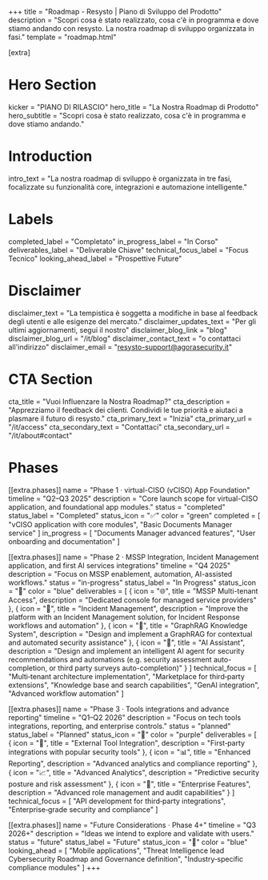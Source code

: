 +++
title = "Roadmap - Resysto | Piano di Sviluppo del Prodotto"
description = "Scopri cosa è stato realizzato, cosa c'è in programma e dove stiamo andando con resysto. La nostra roadmap di sviluppo organizzata in fasi."
template = "roadmap.html"

[extra]
# Hero Section
kicker = "PIANO DI RILASCIO"
hero_title = "La Nostra Roadmap di Prodotto"
hero_subtitle = "Scopri cosa è stato realizzato, cosa c'è in programma e dove stiamo andando."

# Introduction
intro_text = "La nostra roadmap di sviluppo è organizzata in tre fasi, focalizzate su funzionalità core, integrazioni e automazione intelligente."

# Labels
completed_label = "Completato"
in_progress_label = "In Corso"
deliverables_label = "Deliverable Chiave"
technical_focus_label = "Focus Tecnico"
looking_ahead_label = "Prospettive Future"

# Disclaimer
disclaimer_text = "La tempistica è soggetta a modifiche in base al feedback degli utenti e alle esigenze del mercato."
disclaimer_updates_text = "Per gli ultimi aggiornamenti, segui il nostro"
disclaimer_blog_link = "blog"
disclaimer_blog_url = "/it/blog"
disclaimer_contact_text = "o contattaci all'indirizzo"
disclaimer_email = "resysto-support@agorasecurity.it"

# CTA Section
cta_title = "Vuoi Influenzare la Nostra Roadmap?"
cta_description = "Apprezziamo il feedback dei clienti. Condividi le tue priorità e aiutaci a plasmare il futuro di resysto."
cta_primary_text = "Inizia"
cta_primary_url = "/it/access"
cta_secondary_text = "Contattaci"
cta_secondary_url = "/it/about#contact"

# Phases
[[extra.phases]]
name = "Phase 1 · virtual-CISO (vCISO) App Foundation"
timeline = "Q2–Q3 2025"
description = "Core launch scope for virtual-CISO application, and foundational app modules."
status = "completed"
status_label = "Completed"
status_icon = "✅"
color = "green"
completed = [
    "vCISO application with core modules",
    "Basic Documents Manager service"
]
in_progress = [
    "Documents Manager advanced features",
    "User onboarding and documentation"
]

[[extra.phases]]
name = "Phase 2 · MSSP Integration, Incident Management application, and first AI services integrations"
timeline = "Q4 2025"
description = "Focus on MSSP enablement, automation, AI-assisted workflows."
status = "in-progress"
status_label = "In Progress"
status_icon = "🔄"
color = "blue"
deliverables = [
    { icon = "🌐", title = "MSSP Multi-tenant Access", description = "Dedicated console for managed service providers" },
    { icon = "🚨", title = "Incident Management", description = "Improve the platform with an Incident Management solution, for Incident Response workflows and automation" },
    { icon = "🧠", title = "GraphRAG Knowledge System", description = "Design and implement a GraphRAG for contextual and automated security assistance" },
    { icon = "🤖", title = "AI Assistant", description = "Design and implement an intelligent AI agent for security recommendations and automations (e.g. security assessment auto-completion, or third party surveys auto-completion)" }
]
technical_focus = [
    "Multi‑tenant architecture implementation",
    "Marketplace for third‑party extensions",
    "Knowledge base and search capabilities",
    "GenAI integration",
    "Advanced workflow automation"
]

[[extra.phases]]
name = "Phase 3 · Tools integrations and advance reporting"
timeline = "Q1–Q2 2026"
description = "Focus on tech tools integrations, reporting, and enterprise controls."
status = "planned"
status_label = "Planned"
status_icon = "🎯"
color = "purple"
deliverables = [
    { icon = "🔗", title = "External Tool Integration", description = "First‑party integrations with popular security tools" },
    { icon = "📊", title = "Enhanced Reporting", description = "Advanced analytics and compliance reporting" },
    { icon = "📈", title = "Advanced Analytics", description = "Predictive security posture and risk assessment" },
    { icon = "🔐", title = "Enterprise Features", description = "Advanced role management and audit capabilities" }
]
technical_focus = [
    "API development for third‑party integrations",
    "Enterprise‑grade security and compliance"
]

[[extra.phases]]
name = "Future Considerations · Phase 4+"
timeline = "Q3 2026+"
description = "Ideas we intend to explore and validate with users."
status = "future"
status_label = "Future"
status_icon = "👀"
color = "blue"
looking_ahead = [
    "Mobile applications",
    "Threat Intelligence lead Cybersecurity Roadmap and Governance definition",
    "Industry‑specific compliance modules"
]
+++
